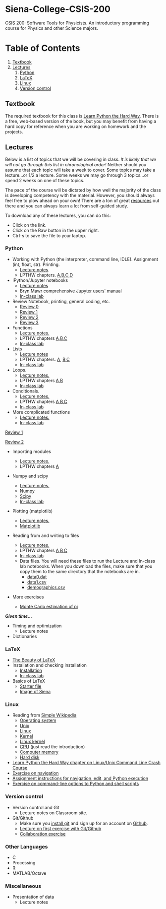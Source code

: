 # Siena-College-CSIS-200
CSIS 200: Software Tools for Physicists. An introductory programming course for Physics and other Science majors. 

# Table of Contents
1. [Textbook](#textbook)
2. [Lectures](#lectures)
    1. [Python](#python)
    2. [LaTeX](#latex)
    3. [Linux](#linux)
    4. [Version control](#version-control)

## Textbook
The required textbook for this class is [Learn Python the Hard Way](http://learnpythonthehardway.org/). There is a free, web-based version of the book, but you may benefit from having a hard copy for reference when you are working on homework and the projects. 

## Lectures

Below is a list of topics that we will be covering in class. *It is likely that we will not go through this list in chronological order!* Neither should you assume that each topic will take a week to cover. Some topics may take a lecture...or 1/2 a lecture. Some weeks we may go through 3 topics...or spend 2 weeks on one of these topics. 

The pace of the course will be dictated by how well the majority of the class is developing competency with the material. However, you should always feel free to plow ahead on your own! There are a ton of great [resources](https://github.com/mattbellis/Siena-College-CSIS-200/blob/master/RESOURCES.md) out there and you can always learn a lot from self-guided study. 

To download any of these lectures, you can do this:
* Click on the link.
* Click on the Raw button in the upper right. 
* Ctrl-s to save the file to your laptop. 

### Python
* Working with Python (the interpreter, command line, IDLE). Assignment (int, float, str). Printing.
  * [Lecture notes](https://github.com/mattbellis/Siena-College-CSIS-200/blob/master/lectures/LECTURE_printing_and_assignments.py).
  * LPTHW chapters. [A](http://learnpythonthehardway.org/book/ex4.html),[B](http://learnpythonthehardway.org/book/ex5.html),[C](http://learnpythonthehardway.org/book/ex6.html),[D](http://learnpythonthehardway.org/book/ex7.html)
* IPython/Jupyter notebooks
  * [Lecture notes](https://github.com/mattbellis/Siena-College-CSIS-200/blob/master/lectures/LECTURE_intro_to_Jupyter_notebook.ipynb)
  * [Bryn Mawr comprehensive Jupyter users' manual](http://jupyter.cs.brynmawr.edu/hub/dblank/public/Jupyter%20Notebook%20Users%20Manual.ipynb)
  * [In-class lab](https://github.com/mattbellis/Siena-College-CSIS-200/blob/master/lectures/INCLASS_using_the_notebook.ipynb)
* Review Notebook, printing, general coding, etc.
  * [Review 0](https://github.com/mattbellis/Siena-College-CSIS-200/blob/master/lectures/INCLASS_Review_printing_and_assignment_0.ipynb)
  * [Review 1](https://github.com/mattbellis/Siena-College-CSIS-200/blob/master/lectures/INCLASS_Review_printing_and_assignment_1.ipynb)
  * [Review 2](https://github.com/mattbellis/Siena-College-CSIS-200/blob/master/lectures/INCLASS_Review_printing_and_assignment_2.ipynb)
  * [Review 3](https://github.com/mattbellis/Siena-College-CSIS-200/blob/master/lectures/INCLASS_Review_printing_and_assignment_3.ipynb)
* Functions 
  * [Lecture notes.](https://github.com/mattbellis/Siena-College-CSIS-200/blob/master/lectures/LECTURE_functions_v2.ipynb)
  * LPTHW chapters [A](http://learnpythonthehardway.org/book/ex18.html),[B](http://learnpythonthehardway.org/book/ex19.html),[C](http://learnpythonthehardway.org/book/ex21.html)
  * [In-class lab](https://github.com/mattbellis/Siena-College-CSIS-200/blob/master/lectures/INCLASS_functions_v2.ipynb)
* Lists
  * [Lecture notes](https://github.com/mattbellis/Siena-College-CSIS-200/blob/master/lectures/LECTURE_lists.ipynb)
  * LPTHW chapters. [A](http://learnpythonthehardway.org/book/ex32.html), [B](http://learnpythonthehardway.org/book/ex33.html),[C](http://learnpythonthehardway.org/book/ex34.html)
  * [In-class lab](https://github.com/mattbellis/Siena-College-CSIS-200/blob/master/lectures/INCLASS_lists.ipynb)
* Loops. 
  * [Lecture notes.](https://github.com/mattbellis/Siena-College-CSIS-200/blob/master/lectures/LECTURE_loops.ipynb)
  * LPTHW chapters [A](http://learnpythonthehardway.org/book/ex32.html),[B](http://learnpythonthehardway.org/book/ex33.html)
  * [In-class lab](https://github.com/mattbellis/Siena-College-CSIS-200/blob/master/lectures/INCLASS_loops.ipynb)
* Conditionals. 
  * [Lecture notes.](https://github.com/mattbellis/Siena-College-CSIS-200/blob/master/lectures/LECTURE_conditionals.ipynb)
  * LPTHW chapters [A](http://learnpythonthehardway.org/book/ex29.html),[B](http://learnpythonthehardway.org/book/ex30.html),[C](http://learnpythonthehardway.org/book/ex31.html)
  * [In-class lab](https://github.com/mattbellis/Siena-College-CSIS-200/blob/master/lectures/INCLASS_conditionals.ipynb)
* More complicated functions 
  * [Lecture notes.](https://github.com/mattbellis/Siena-College-CSIS-200/blob/master/lectures/LECTURE_functions.ipynb)
  * [In-class lab](https://github.com/mattbellis/Siena-College-CSIS-200/blob/master/lectures/INCLASS_functions.ipynb)

[Review 1](https://github.com/mattbellis/Siena-College-CSIS-200/blob/master/lectures/REVIEW_printing_assignment_loops_lists_conditionals_functions_PART1.ipynb)

[Review 2](https://github.com/mattbellis/Siena-College-CSIS-200/blob/master/lectures/REVIEW_printing_assignment_loops_lists_conditionals_functions_PART2.ipynb)

* Importing modules
  * [Lecture notes.](https://github.com/mattbellis/Siena-College-CSIS-200/blob/master/lectures/LECTURE_modules.ipynb)
  * LPTHW chapters [A](http://learnpythonthehardway.org/book/ex40.html)
* Numpy and scipy
  * [Lecture notes.](https://github.com/mattbellis/Siena-College-CSIS-200/blob/master/lectures/LECTURE_numpy_scipy.ipynb)
  * [Numpy](http://www.numpy.org/)
  * [Scipy](http://www.scipy.org/)
  * [In-class lab](https://github.com/mattbellis/Siena-College-CSIS-200/blob/master/lectures/INCLASS_numpy.ipynb)
* Plotting (matplotlib)
  * [Lecture notes.](https://github.com/mattbellis/Siena-College-CSIS-200/blob/master/lectures/LECTURE_plotting.ipynb)
  * [Matplotlib](http://matplotlib.org/)
* Reading from and writing to files
  * [Lecture notes.](https://github.com/mattbellis/Siena-College-CSIS-200/blob/master/lectures/LECTURE_file_reading_writing.ipynb)
  * LPTHW chapters [A](http://learnpythonthehardway.org/book/ex15.html),[B](http://learnpythonthehardway.org/book/ex16.html),[C](http://learnpythonthehardway.org/book/ex17.html)
  * [In-class lab](https://github.com/mattbellis/Siena-College-CSIS-200/blob/master/lectures/INCLASS_file_reading_writing.ipynb)
  * Data files. You will need these files to run the Lecture and In-class lab notebooks. When you download the files, make sure that you copy them to the same directory that the notebooks are in. 
    * [data0.dat](https://github.com/mattbellis/Siena-College-CSIS-200/blob/master/lectures/data0.dat)
    * [data1.csv](https://github.com/mattbellis/Siena-College-CSIS-200/blob/master/lectures/data1.csv)
    * [demographics.csv](https://github.com/mattbellis/Siena-College-CSIS-200/blob/master/lectures/demographics.csv)

* More exercises
  * [Monte Carlo estimation of pi](https://github.com/mattbellis/Siena-College-CSIS-200/blob/master/lectures/EXERCISE_Monte_Carlo_calculation_of_pi.ipynb)

***Given time...***
* Timing and optimization
  * Lecture notes
* Dictionaries



### LaTeX
* [The Beauty of LaTeX](http://nitens.org/taraborelli/latex)
* Installation and checking installation
  * [Installation](https://github.com/mattbellis/Siena-College-CSIS-200/blob/master/HOWTO_INSTALL.md)
  * [In-class lab](https://github.com/mattbellis/Siena-College-CSIS-200/blob/master/lectures/LECTURE_install_and_test_LaTeX.md)
* Basics of LaTeX
  * [Starter file](https://github.com/mattbellis/Siena-College-CSIS-200/blob/master/lectures/latex_lecture.tex)
  * [Image of Siena](https://github.com/mattbellis/Siena-College-CSIS-200/blob/master/lectures/siena_photo.png)

### Linux
* Reading from [Simple Wikipedia](https://simple.wikipedia.org/wiki/Main_Page)
  * [Operating system](https://simple.wikipedia.org/wiki/Operating_system)
  * [Unix](https://simple.wikipedia.org/wiki/UNIX)
  * [Linux](https://simple.wikipedia.org/wiki/Linux)
  * [Kernel](https://simple.wikipedia.org/wiki/Kernel_(computer_science))
  * [Linux kernel](https://simple.wikipedia.org/wiki/Linux_kernel)
  * [CPU](https://simple.wikipedia.org/wiki/Central_processing_unit) (just read the introduction)
  * [Computer memory](https://simple.wikipedia.org/wiki/Computer_memory)
  * [Hard disk](https://simple.wikipedia.org/wiki/Hard_disk)
* [Learn Python the Hard Way chapter on Linux/Unix Command Line Crash Course](http://learnpythonthehardway.org/book/appendixa.html)
* [Exercise on navigation](https://github.com/mattbellis/Siena-College-CSIS-200/blob/master/lectures/EXERCISE_Linux_navigate_hello_world.md)
* [Assignment instructions for navigation, edit, and Python execution](https://github.com/mattbellis/Siena-College-CSIS-200/blob/master/lectures/EXERCISE_Linux_navigation_assignment.md)
* [Exercise on command-line options to Python and shell scripts](https://github.com/mattbellis/Siena-College-CSIS-200/blob/master/lectures/EXERCISE_Linux_shell_scripts_command_line_options.md)

### Version control
* Version control and Git
  * Lecture notes on Classroom site.
* Git/Github
  * Make sure you [install git](https://github.com/mattbellis/Siena-College-CSIS-200/blob/master/HOWTO_INSTALL.md) and sign up for an account on [Github](https://github.com/).
  * [Lecture on first exercise with Git/Github](https://github.com/mattbellis/Siena-College-CSIS-200/blob/master/lectures/EXERCISE_github_1.md)
  * [Collaboration exercise](https://github.com/mattbellis/Siena-College-CSIS-200/blob/master/lectures/EXERCISE_github_2_collaboration.md)

### Other Languages
* C
* Processing
* R
* MATLAB/Octave

### Miscellaneous
* Presentation of data
  * Lecture notes
